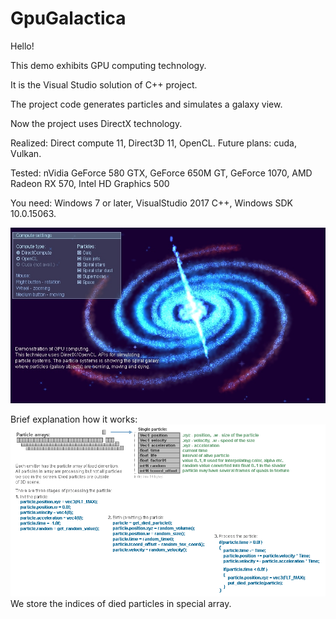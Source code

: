 # GpuGalactica

Hello!

This demo exhibits GPU computing technology.

It is the Visual Studio solution of C++ project.

The project code generates particles and simulates a galaxy view.

Now the project uses DirectX technology.


Realized: Direct compute 11, Direct3D 11, OpenCL.
Future plans: cuda, Vulkan.


Tested:
  nVidia GeForce 580 GTX, GeForce 650M GT, GeForce 1070,
  AMD Radeon RX 570,
  Intel HD Graphics 500


You need: Windows 7 or later, VisualStudio 2017 C++, Windows SDK 10.0.15063.


![Image1](Galaxy.jpg)



Brief explanation how it works:
![Image2](Particles.gif)
We store the indices of died particles in special array.



